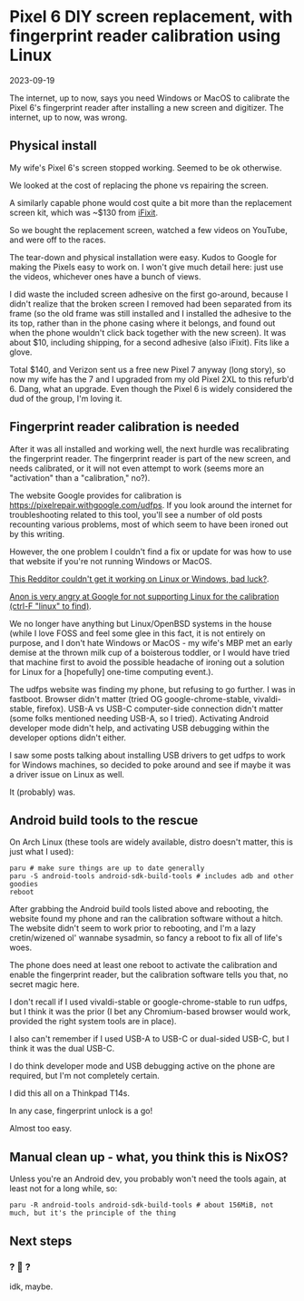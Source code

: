 # Pixel 6 DIY screen replacement, with fingerprint reader calibration using Linux

<time id="post-date">2023-09-19</time>

<p id="post-excerpt">
The internet, up to now, says you need Windows or MacOS to calibrate the Pixel 6's fingerprint reader after installing a new screen and digitizer.
The internet, up to now, was wrong.
</p>

## Physical install

My wife's Pixel 6's screen stopped working.
Seemed to be ok otherwise.

We looked at the cost of replacing the phone vs repairing the screen.

A similarly capable phone would cost quite a bit more than the replacement screen kit, 
which was ~$130 from [iFixit](https://www.ifixit.com/products/google-pixel-6-screen-genuine).

So we bought the replacement screen, 
watched a few videos on YouTube,
and were off to the races.

The tear-down and physical installation were easy.
Kudos to Google for making the Pixels easy to work on.
I won't give much detail here: just use the videos, 
whichever ones have a bunch of views.

I did waste the included screen adhesive on the first go-around,
because I didn't realize that the broken screen I removed had been separated from its frame
(so the old frame was still installed and I installed the adhesive to the its top,
rather than in the phone casing where it belongs,
and found out when the phone wouldn't click back together with the new screen). 
It was about $10, including shipping, for a second adhesive (also iFixit). Fits like a glove.

Total $140, and Verizon sent us a free new Pixel 7 anyway (long story), so now my wife has the 7 
and I upgraded from my old Pixel 2XL to this refurb'd 6. 
Dang, what an upgrade. 
Even though the Pixel 6 is widely considered the dud of the group,
I'm loving it.

## Fingerprint reader calibration is needed

After it was all installed and working well,
the next hurdle was recalibrating the fingerprint reader.
The fingerprint reader is part of the new screen, and needs calibrated, 
or it will not even attempt to work (seems more an "activation" than a "calibration," no?).

The website Google provides for calibration is <https://pixelrepair.withgoogle.com/udfps>.
If you look around the internet for troubleshooting related to this tool,
you'll see a number of old posts recounting various problems,
most of which seem to have been ironed out by this writing.

However, the one problem I couldn't find a fix or update for was how to use that website
if you're not running Windows or MacOS.

[This Redditor couldn't get it working on Linux or Windows, bad luck?](https://www.reddit.com/r/GooglePixel/comments/xq82ri/pixel_6_fingerprint_calibration/).

[Anon is very angry at Google for not supporting Linux for the calibration (ctrl-F "linux" to find)](https://issuetracker.google.com/issues/217589152?pli=1).

We no longer have anything but Linux/OpenBSD systems in the house 
(while I love FOSS and feel some glee in this fact,
it is not entirely on purpose, and I don't hate Windows or MacOS - 
my wife's MBP met an early demise at the thrown milk cup of a boisterous toddler, 
or I would have tried that machine first 
to avoid the possible headache of ironing out a solution for Linux for a [hopefully] one-time computing event.).

The udfps website was finding my phone, but refusing to go further.
I was in fastboot.
Browser didn't matter (tried OG google-chrome-stable, vivaldi-stable, firefox).
USB-A vs USB-C computer-side connection didn't matter (some folks mentioned needing USB-A, so I tried).
Activating Android developer mode didn't help,
and activating USB debugging within the developer options didn't either.

I saw some posts talking about installing USB drivers to get udfps to work for Windows machines, 
so decided to poke around and see if maybe it was a driver issue on Linux as well.

It (probably) was.

## Android build tools to the rescue

On Arch Linux 
(these tools are widely available, 
distro doesn't matter, 
this is just what I used):

```shell
paru # make sure things are up to date generally
paru -S android-tools android-sdk-build-tools # includes adb and other goodies
reboot
```

After grabbing the Android build tools listed above and rebooting,
the website found my phone and ran the calibration software without a hitch.
The website didn't seem to work prior to rebooting,
and I'm a lazy cretin/wizened ol' wannabe sysadmin,
so fancy a reboot to fix all of life's woes.

The phone does need at least one reboot 
to activate the calibration and enable the fingerprint reader,
but the calibration software tells you that, no secret magic here.

I don't recall if I used vivaldi-stable or google-chrome-stable to run udfps, 
but I think it was the prior 
(I bet any Chromium-based browser would work, 
provided the right system tools are in place).

I also can't remember if I used USB-A to USB-C or dual-sided USB-C, 
but I think it was the dual USB-C. 

I do think developer mode and USB debugging active on the phone are required, 
but I'm not completely certain.

I did this all on a Thinkpad T14s.

In any case, fingerprint unlock is a go!

Almost too easy.

## Manual clean up - what, you think this is NixOS?

Unless you're an Android dev, you probably won't need the tools again,
at least not for a long while, so:

```shell
paru -R android-tools android-sdk-build-tools # about 156MiB, not much, but it's the principle of the thing
```

## Next steps
### ? 🦒 ?

idk, maybe.
